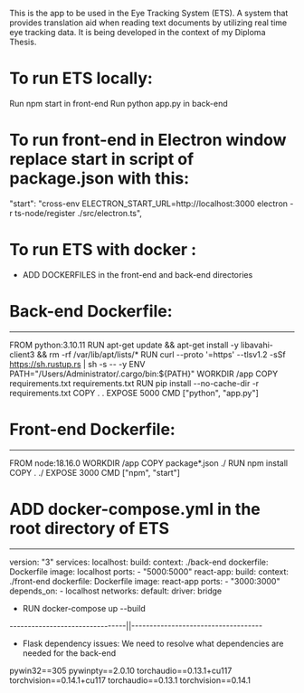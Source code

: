 This is the app to be used in the Eye Tracking System (ETS).
A system that provides translation aid when reading text documents by utilizing real time eye tracking data.
It is being developed in the context of my Diploma Thesis.

# To run ETS locally: 

Run npm start in front-end 
Run python app.py in back-end

# To run front-end in Electron window replace start in script of package.json with this:
"start": "cross-env ELECTRON_START_URL=http://localhost:3000 electron -r ts-node/register ./src/electron.ts",

 # To run ETS with docker :

- ADD DOCKERFILES in the front-end and back-end directories

# Back-end Dockerfile:

---

FROM python:3.10.11
RUN apt-get update && apt-get install -y libavahi-client3 && rm -rf /var/lib/apt/lists/\*
RUN curl --proto '=https' --tlsv1.2 -sSf https://sh.rustup.rs | sh -s -- -y
ENV PATH="/Users/Administrator/.cargo/bin:${PATH}"
WORKDIR /app
COPY requirements.txt requirements.txt
RUN pip install --no-cache-dir -r requirements.txt
COPY . .
EXPOSE 5000
CMD ["python", "app.py"]


# Front-end Dockerfile:

---

FROM node:18.16.0
WORKDIR /app
COPY package\*.json ./
RUN npm install
COPY . ./
EXPOSE 3000
CMD ["npm", "start"]



# ADD docker-compose.yml in the root directory of ETS

---

version: "3"
services:
localhost:
build:
context: ./back-end
dockerfile: Dockerfile
image: localhost
ports: - "5000:5000"
react-app:
build:
context: ./front-end
dockerfile: Dockerfile
image: react-app
ports: - "3000:3000"
depends_on: - localhost
networks:
default:
driver: bridge

- RUN docker-compose up --build

--------------------------------||------------------------------------

* Flask dependency issues:
We need to resolve what dependencies are needed for the back-end

pywin32==305
pywinpty==2.0.10
torchaudio==0.13.1+cu117
torchvision==0.14.1+cu117
torchaudio==0.13.1
torchvision==0.14.1
